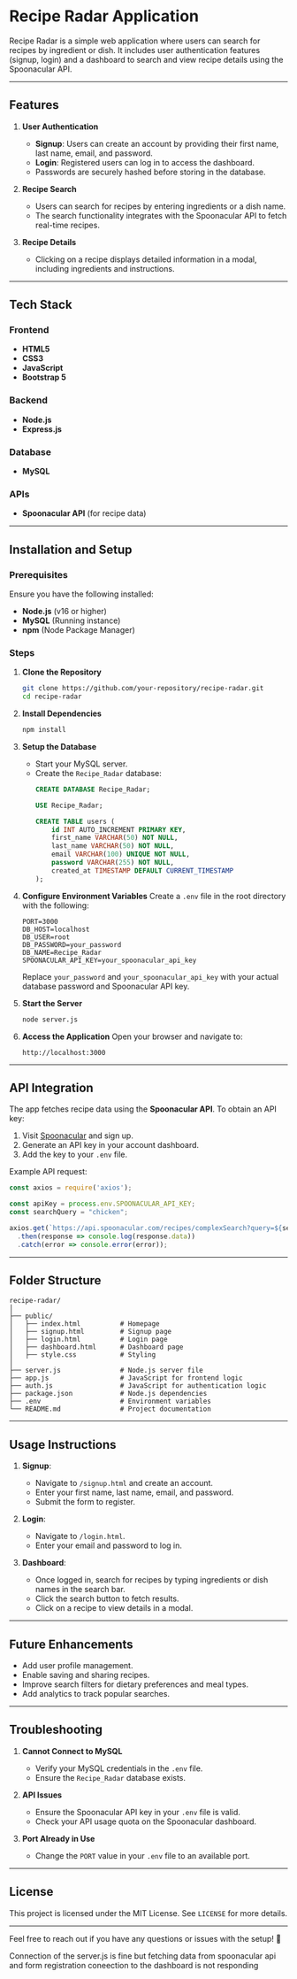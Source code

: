 # Recipe Radar Application

Recipe Radar is a simple web application where users can search for recipes by ingredient or dish. It includes user authentication features (signup, login) and a dashboard to search and view recipe details using the Spoonacular API.

---

## Features

1. **User Authentication**  
   - **Signup**: Users can create an account by providing their first name, last name, email, and password.
   - **Login**: Registered users can log in to access the dashboard.
   - Passwords are securely hashed before storing in the database.

2. **Recipe Search**  
   - Users can search for recipes by entering ingredients or a dish name.
   - The search functionality integrates with the Spoonacular API to fetch real-time recipes.

3. **Recipe Details**  
   - Clicking on a recipe displays detailed information in a modal, including ingredients and instructions.

---

## Tech Stack

### Frontend
- **HTML5**
- **CSS3**
- **JavaScript**
- **Bootstrap 5**

### Backend
- **Node.js**
- **Express.js**

### Database
- **MySQL**

### APIs
- **Spoonacular API** (for recipe data)

---

## Installation and Setup

### Prerequisites
Ensure you have the following installed:
- **Node.js** (v16 or higher)
- **MySQL** (Running instance)
- **npm** (Node Package Manager)

### Steps

1. **Clone the Repository**
   ```bash
   git clone https://github.com/your-repository/recipe-radar.git
   cd recipe-radar
   ```

2. **Install Dependencies**
   ```bash
   npm install
   ```

3. **Setup the Database**
   - Start your MySQL server.
   - Create the `Recipe_Radar` database:
     ```sql
     CREATE DATABASE Recipe_Radar;

     USE Recipe_Radar;

     CREATE TABLE users (
         id INT AUTO_INCREMENT PRIMARY KEY,
         first_name VARCHAR(50) NOT NULL,
         last_name VARCHAR(50) NOT NULL,
         email VARCHAR(100) UNIQUE NOT NULL,
         password VARCHAR(255) NOT NULL,
         created_at TIMESTAMP DEFAULT CURRENT_TIMESTAMP
     );
     ```

4. **Configure Environment Variables**
   Create a `.env` file in the root directory with the following:
   ```
   PORT=3000
   DB_HOST=localhost
   DB_USER=root
   DB_PASSWORD=your_password
   DB_NAME=Recipe_Radar
   SPOONACULAR_API_KEY=your_spoonacular_api_key
   ```

   Replace `your_password` and `your_spoonacular_api_key` with your actual database password and Spoonacular API key.

5. **Start the Server**
   ```bash
   node server.js
   ```

6. **Access the Application**
   Open your browser and navigate to:
   ```
   http://localhost:3000
   ```

---

## API Integration

The app fetches recipe data using the **Spoonacular API**. To obtain an API key:
1. Visit [Spoonacular](https://spoonacular.com/food-api) and sign up.
2. Generate an API key in your account dashboard.
3. Add the key to your `.env` file.

Example API request:
```javascript
const axios = require('axios');

const apiKey = process.env.SPOONACULAR_API_KEY;
const searchQuery = "chicken";

axios.get(`https://api.spoonacular.com/recipes/complexSearch?query=${searchQuery}&apiKey=${apiKey}`)
  .then(response => console.log(response.data))
  .catch(error => console.error(error));
```

---

## Folder Structure

```
recipe-radar/
│
├── public/
│   ├── index.html          # Homepage
│   ├── signup.html         # Signup page
│   ├── login.html          # Login page
│   ├── dashboard.html      # Dashboard page
│   ├── style.css           # Styling
│
├── server.js               # Node.js server file
├── app.js                  # JavaScript for frontend logic
├── auth.js                 # JavaScript for authentication logic
├── package.json            # Node.js dependencies
├── .env                    # Environment variables
└── README.md               # Project documentation
```

---

## Usage Instructions

1. **Signup**: 
   - Navigate to `/signup.html` and create an account.
   - Enter your first name, last name, email, and password.
   - Submit the form to register.

2. **Login**: 
   - Navigate to `/login.html`.
   - Enter your email and password to log in.

3. **Dashboard**:
   - Once logged in, search for recipes by typing ingredients or dish names in the search bar.
   - Click the search button to fetch results.
   - Click on a recipe to view details in a modal.

---

## Future Enhancements

- Add user profile management.
- Enable saving and sharing recipes.
- Improve search filters for dietary preferences and meal types.
- Add analytics to track popular searches.

---

## Troubleshooting

1. **Cannot Connect to MySQL**  
   - Verify your MySQL credentials in the `.env` file.
   - Ensure the `Recipe_Radar` database exists.

2. **API Issues**  
   - Ensure the Spoonacular API key in your `.env` file is valid.
   - Check your API usage quota on the Spoonacular dashboard.

3. **Port Already in Use**  
   - Change the `PORT` value in your `.env` file to an available port.

---

## License
This project is licensed under the MIT License. See `LICENSE` for more details.

---

Feel free to reach out if you have any questions or issues with the setup! 🎉

Connection of the server.js is fine but fetching data from spoonacular api and form registration coneection to the dashboard is not responding